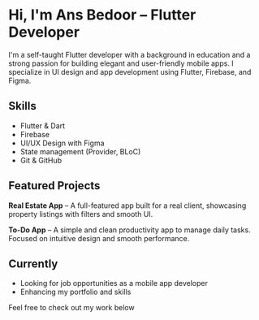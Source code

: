 # Hi, I'm Ans Bedoor – Flutter Developer

I'm a self-taught Flutter developer with a background in education and a strong passion for building elegant and user-friendly mobile apps. I specialize in UI design and app development using Flutter, Firebase, and Figma.

## Skills
- Flutter & Dart
- Firebase
- UI/UX Design with Figma
- State management (Provider, BLoC)
- Git & GitHub

## Featured Projects
**Real Estate App** – A full-featured app built for a real client, showcasing property listings with filters and smooth UI.

**To-Do App** – A simple and clean productivity app to manage daily tasks. Focused on intuitive design and smooth performance. 

## Currently
- Looking for job opportunities as a mobile app developer
- Enhancing my portfolio and skills

Feel free to check out my work below
